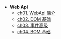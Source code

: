 * **Web Api**
    * [ch01. WebApi 简介](WebApi/ch01)
    * [ch02. DOM 基础](WebApi/ch02)
    * [ch03. 事件高级](WebApi/ch03)
    * [ch04. BOM 基础](WebApi/ch04)